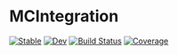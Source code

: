 # MCIntegration

[![Stable](https://img.shields.io/badge/docs-stable-blue.svg)](https://kunyuan.github.io/MCIntegration.jl/stable)
[![Dev](https://img.shields.io/badge/docs-dev-blue.svg)](https://kunyuan.github.io/MCIntegration.jl/dev)
[![Build Status](https://github.com/kunyuan/MCIntegration.jl/workflows/CI/badge.svg)](https://github.com/kunyuan/MCIntegration.jl/actions)
[![Coverage](https://codecov.io/gh/kunyuan/MCIntegration.jl/branch/master/graph/badge.svg)](https://codecov.io/gh/kunyuan/MCIntegration.jl)
